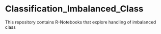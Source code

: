 # Classification_Imbalanced_Class

This repository contains R-Notebooks that explore handling of imbalanced class
